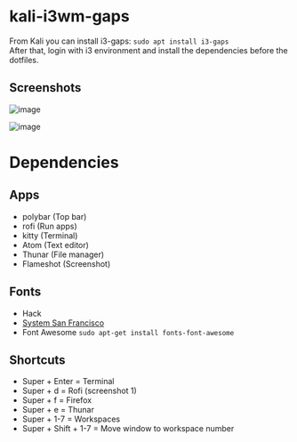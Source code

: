 # kali-i3wm-gaps
From Kali you can install i3-gaps: `sudo apt install i3-gaps`  
After that, login with i3 environment and install the dependencies before the dotfiles.

## Screenshots
![image](https://user-images.githubusercontent.com/28929503/129465014-84143153-43c7-41c6-a170-3f8a086c9f0a.png)

![image](https://user-images.githubusercontent.com/28929503/129465040-d9a83b10-6503-4fa0-8c4f-2052147d37cd.png)


# Dependencies
## Apps
- polybar (Top bar)
- rofi (Run apps)
- kitty (Terminal)
- Atom (Text editor)
- Thunar (File manager)
- Flameshot (Screenshot)

## Fonts
- Hack
- [System San Francisco](https://github.com/supermarin/YosemiteSanFranciscoFont/blob/master/System%20San%20Francisco%20Display%20Regular.ttf)
- Font Awesome `sudo apt-get install fonts-font-awesome`

## Shortcuts
- Super + Enter = Terminal
- Super + d = Rofi (screenshot 1)
- Super + f = Firefox
- Super + e = Thunar
- Super + 1-7 = Workspaces
- Super + Shift + 1-7 = Move window to workspace number
